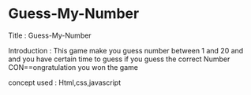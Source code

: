 # Guess-My-Number

Title : Guess-My-Number

Introduction : This game make you guess number between 1 and 20 and and you have certain time to guess if you guess the correct Number CON==ongratulation you won the game

concept used : Html,css,javascript
